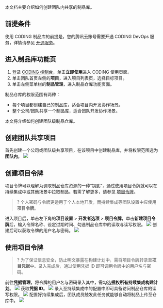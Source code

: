 本文档主要介绍如何创建团队内共享的制品库。

## 前提条件
使用 CODING 制品库的前提是，您的腾讯云账号需要开通 CODING DevOps 服务，详情请参见 [开通服务](https://cloud.tencent.com/document/product/1116/37269)。

## 进入制品库功能页
1. 登录 [CODING 控制台](https://console.cloud.tencent.com/coding)，单击**立即使用**进入 CODING 使用页面。
2. 单击团队首页左侧的**项目**，进入项目列表页，选择目标项目。
3. 单击左侧菜单栏的**制品管理**，进入制品仓库功能页面。
 
制品仓库的权限范围有两种：
-   每个项目都创建自己的制品库，适合项目内开发协作场景。
-   整个公司/团队共享一个制品库，适合团队开发协作场景。

本文将介绍如何创建团队级制品仓库。

[](id:create-project)
## 创建团队共享项目
首先创建一个公司或团队级共享项目，在该项目中创建制品库，并将权限范围选为**团队内**。
![](https://qcloudimg.tencent-cloud.cn/raw/47d3fcfe475deb057e6de496cb7e3333.png)

[](id:project-token)
## 创建项目令牌
项目令牌可以理解为调取制品仓库资源的一种“钥匙”，通过使用项目令牌就可以在持续集成中或其他场景中拉取制品。若需了解更多，请参见 [项目令牌](https://cloud.tencent.com/document/product/1113/48845)。
>? 个人密码与令牌更适用于个人本地开发，而持续集成等团队设置中应使用**项目令牌**。

进入项目后，单击左下角的**项目设置** > **开发者选项** > **项目令牌**，单击**新建项目令牌**后，输入令牌名称、设定过期时间、勾选制品仓库中的读取与读写权限。
![](https://qcloudimg.tencent-cloud.cn/raw/edb882c32bd5a28db55bcb1bfb88c89b.png)
创建后可以获取令牌的用户名与密码。
![](https://qcloudimg.tencent-cloud.cn/raw/55f6e71a1565f36fbd1d162b20801078.png)

[](id:use-project-token)
## 使用项目令牌
>? 为了保证信息安全，防止明文暴露在构建计划中，需将项目令牌转录至**项目凭据**中。录入完成后，通过使用凭据 ID 即可调用令牌中的用户名与密码。

前往**凭据管理**，将令牌的用户名与密码录入其中，需勾选**授权所有持续集成构建计划**。
![](https://qcloudimg.tencent-cloud.cn/raw/69424814c84c532045ea7f7822807fb4.png)
获取**凭据 ID**。
![](https://qcloudimg.tencent-cloud.cn/raw/f8f5aad53c043356c9d7313cda1126c5.png)
录入至持续集成中的配置中即可具备访问制品仓库的读写权限。
![](https://qcloudimg.tencent-cloud.cn/raw/76e9b5f67c160d05f4e51e6d4a70f0d6.png)
配置好持续集成后，团队成员触发此任务就能够自动将制品上传至仓库中。
![](https://qcloudimg.tencent-cloud.cn/raw/8c7b3b1e982904a100cbb6c4981c41ad.png)



